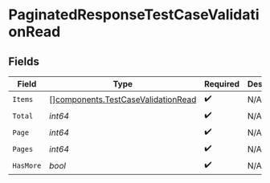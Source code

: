 # PaginatedResponseTestCaseValidationRead


## Fields

| Field                                                                                    | Type                                                                                     | Required                                                                                 | Description                                                                              |
| ---------------------------------------------------------------------------------------- | ---------------------------------------------------------------------------------------- | ---------------------------------------------------------------------------------------- | ---------------------------------------------------------------------------------------- |
| `Items`                                                                                  | [][components.TestCaseValidationRead](../../models/components/testcasevalidationread.md) | :heavy_check_mark:                                                                       | N/A                                                                                      |
| `Total`                                                                                  | *int64*                                                                                  | :heavy_check_mark:                                                                       | N/A                                                                                      |
| `Page`                                                                                   | *int64*                                                                                  | :heavy_check_mark:                                                                       | N/A                                                                                      |
| `Pages`                                                                                  | *int64*                                                                                  | :heavy_check_mark:                                                                       | N/A                                                                                      |
| `HasMore`                                                                                | *bool*                                                                                   | :heavy_check_mark:                                                                       | N/A                                                                                      |